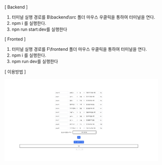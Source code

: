 [ Backend ]

1. 터미널 실행 경로를 B\backend\src 폴더 마우스 우클릭을 통하여 터미널을 연다.
2. npm i 를 실행한다.
3. npn run start:dev를 실행한다

[ Fronted ]

1. 터미널 실행 경로를 F\frontend 폴더 마우스 우클릭을 통하여 터미널을 연다.
2. npm i 를 실행한다.
3. npm run dev를 실행한다

[ 이용방법 ]

![Logo](https://github.com/kkm4512/LOL-In-House-Game/blob/main/%EB%A1%A4_%EB%82%B4%EC%A0%84_%EB%A9%94%EC%9D%B8%ED%99%94%EB%A9%B4.png?raw=true)

